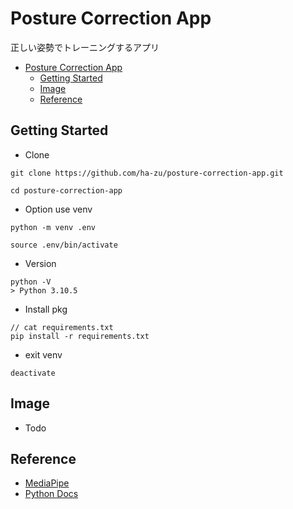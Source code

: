 # Posture Correction App
正しい姿勢でトレーニングするアプリ

- [Posture Correction App](#posture-correction-app)
	- [Getting Started](#getting-started)
	- [Image](#image)
	- [Reference](#reference)

## Getting Started

- Clone
```
git clone https://github.com/ha-zu/posture-correction-app.git
```
```
cd posture-correction-app
```

- Option use venv

```
python -m venv .env
```
```
source .env/bin/activate
```

- Version
```
python -V
> Python 3.10.5
```
- Install pkg
```
// cat requirements.txt
pip install -r requirements.txt
````

- exit venv
```
deactivate
```

## Image
- Todo

## Reference
- [MediaPipe](https://google.github.io/mediapipe/)
- [Python Docs](https://docs.python.org/ja/3.10/)
